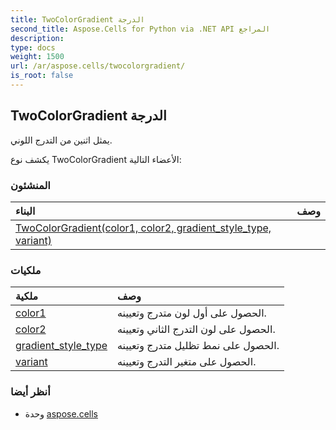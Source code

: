 ```yaml
---
title: TwoColorGradient الدرجة
second_title: Aspose.Cells for Python via .NET API المراجع
description:
type: docs
weight: 1500
url: /ar/aspose.cells/twocolorgradient/
is_root: false
---
```

##  TwoColorGradient الدرجة
يمثل اثنين من التدرج اللوني.



يكشف نوع TwoColorGradient الأعضاء التالية:

###  المنشئون
| البناء| وصف|
| :- | :- |
| [TwoColorGradient(color1, color2, gradient_style_type, variant)](/cells/python-net/ar/aspose.cells/twocolorgradient/__init__/#aspose.pydrawing.Color-aspose.pydrawing.Color-aspose.cells.drawing.GradientStyleType-int) |  |


###  ملكيات
| ملكية| وصف|
| :- | :- |
| [color1](/cells/python-net/ar/aspose.cells/twocolorgradient/color1) | الحصول على أول لون متدرج وتعيينه.|
| [color2](/cells/python-net/ar/aspose.cells/twocolorgradient/color2) | الحصول على لون التدرج الثاني وتعيينه.|
| [gradient_style_type](/cells/python-net/ar/aspose.cells/twocolorgradient/gradient_style_type) |الحصول على نمط تظليل متدرج وتعيينه.|
| [variant](/cells/python-net/ar/aspose.cells/twocolorgradient/variant) | الحصول على متغير التدرج وتعيينه.|



###  أنظر أيضا
* وحدة [aspose.cells](..)
